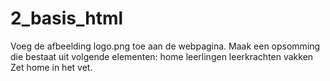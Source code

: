 # 2_basis_html
Voeg de afbeelding logo.png toe aan de webpagina.
Maak een opsomming die bestaat uit volgende elementen:
	home
	leerlingen
	leerkrachten
	vakken
Zet home in het vet.
